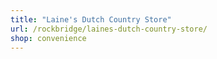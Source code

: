 ```yaml
---
title: "Laine's Dutch Country Store"
url: /rockbridge/laines-dutch-country-store/
shop: convenience
---
```

